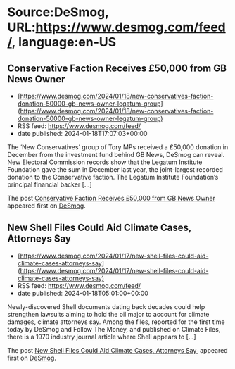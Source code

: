 # Source:DeSmog, URL:https://www.desmog.com/feed/, language:en-US

## Conservative Faction Receives £50,000 from GB News Owner
 - [https://www.desmog.com/2024/01/18/new-conservatives-faction-donation-50000-gb-news-owner-legatum-group](https://www.desmog.com/2024/01/18/new-conservatives-faction-donation-50000-gb-news-owner-legatum-group)
 - RSS feed: https://www.desmog.com/feed/
 - date published: 2024-01-18T17:07:03+00:00

<p>The ‘New Conservatives’ group of Tory MPs received a £50,000 donation in December from the investment fund behind GB News, DeSmog can reveal. New Electoral Commission records show that the Legatum Institute Foundation gave the sum in December last year, the joint-largest recorded donation to the Conservative faction. The Legatum Institute Foundation’s principal financial backer [&#8230;]</p>
<p>The post <a href="https://www.desmog.com/2024/01/18/new-conservatives-faction-donation-50000-gb-news-owner-legatum-group/">Conservative Faction Receives £50,000 from GB News Owner</a> appeared first on <a href="https://www.desmog.com">DeSmog</a>.</p>

## New Shell Files Could Aid Climate Cases, Attorneys Say
 - [https://www.desmog.com/2024/01/17/new-shell-files-could-aid-climate-cases-attorneys-say](https://www.desmog.com/2024/01/17/new-shell-files-could-aid-climate-cases-attorneys-say)
 - RSS feed: https://www.desmog.com/feed/
 - date published: 2024-01-18T05:01:00+00:00

<p>Newly-discovered Shell documents dating back decades could help strengthen lawsuits aiming to hold the oil major to account for climate damages, climate attorneys say. Among the files, reported for the first time today by DeSmog and Follow The Money, and published on Climate Files, there is a 1970 industry journal article where Shell appears to [&#8230;]</p>
<p>The post <a href="https://www.desmog.com/2024/01/17/new-shell-files-could-aid-climate-cases-attorneys-say/">New Shell Files Could Aid Climate Cases, Attorneys Say </a> appeared first on <a href="https://www.desmog.com">DeSmog</a>.</p>

